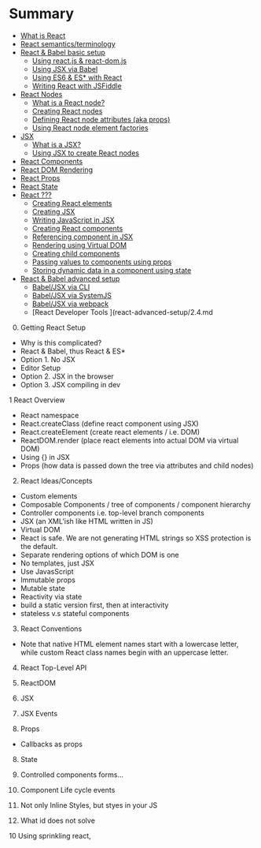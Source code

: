 # Summary

* [What is React](what-is-react.md)
* [React semantics/terminology](react-semantics.md)
* [React & Babel basic setup](react-basic-setup.md)
    * [Using react.js & react-dom.js](react-basic-setup/1.1.md)
    * [Using JSX via Babel](react-basic-setup/1.2.md)
    * [Using ES6 & ES* with React](react-basic-setup/1.3.md)
    * [Writing React with JSFiddle](react-basic-setup/1.4.md)
* [React Nodes](react-nodes.md)
    * [What is a React node?](react-nodes/2.1.md)
    * [Creating React nodes](react-nodes/2.2.md)
    * [Defining React node attributes (aka props)](react-nodes/2.3.md)
    * [Using React node element factories](react-nodes/2.4.md)
* [JSX](react-jsx.md)
    * [What is a JSX?](react-jsx/3.1.md)
    * [Using JSX to create React nodes](react-jsx/3.2.md)
* [React Components]()
* [React DOM Rendering]()
* [React Props]()
* [React State]()
* [React ???]()
    * [Creating React elements]()
    * [Creating JSX]()
    * [Writing JavaScript in JSX]()
    * [Creating React components]()
    * [Referencing component in JSX]()
    * [Rendering using Virtual DOM]()
    * [Creating child components]()
    * [Passing values to components using props]()
    * [Storing dynamic data in a component using state]()
* [React & Babel advanced setup](react-advanced-setup.md)
    * [Babel/JSX via CLI](react-advanced-setup/2.1.md)
    * [Babel/JSX via SystemJS](react-advanced-setup/2.2.md)
    * [Babel/JSX via webpack](react-advanced-setup/2.3.md)
    * [React Developer Tools ](react-advanced-setup/2.4.md


0. Getting React Setup

* Why is this complicated?
* React & Babel, thus React & ES*
* Option 1. No JSX
* Editor Setup
* Option 2. JSX in the browser
* Option 3. JSX compiling in dev

1 React Overview

* React namespace
* React.createClass (define react component using JSX)
* React.createElement (create react elements / i.e. DOM)
* ReactDOM.render (place react elements into actual DOM via virtual DOM)
* Using {} in JSX
* Props (how data is passed down the tree via attributes and child nodes)

2. React Ideas/Concepts

* Custom elements
* Composable Components / tree of components / component hierarchy
* Controller components i.e. top-level branch components
* JSX (an XML’ish like HTML written in JS)
* Virtual DOM
* React is safe. We are not generating HTML strings so XSS protection is the default.
* Separate rendering options of which DOM is one
* No templates, just JSX
* Use JavasScript
* Immutable props
* Mutable state
* Reactivity via state
* build a static version first, then at interactivity
* stateless v.s stateful components

3. React Conventions

* Note that native HTML element names start with a lowercase letter, while custom React class names begin with an uppercase letter.

4. React Top-Level API

5. ReactDOM

6. JSX

6. JSX Events

7. Props

* Callbacks as props

8. State

9. Controlled components forms…

9. Component Life cycle events

9. Not only Inline Styles, but styes in your JS

9. What id does not solve

10 Using sprinkling react,

    




